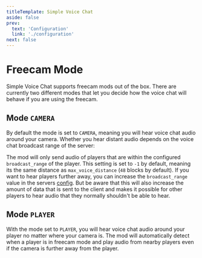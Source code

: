 ```yaml
---
titleTemplate: Simple Voice Chat
aside: false
prev:
  text: 'Configuration'
  link: './configuration'
next: false
---
```


# Freecam Mode

Simple Voice Chat supports freecam mods out of the box.
There are currently two different modes that let you decide how the voice chat will behave if you are using the freecam.

## Mode `CAMERA`

By default the mode is set to `CAMERA`, meaning you will hear voice chat audio around your camera.
Whether you hear distant audio depends on the voice chat broadcast range of the server:

The mod will only send audio of players that are within the configured `broadcast_range` of the player.
This setting is set to `-1` by default, meaning its the same distance as `max_voice_distance` (`48` blocks by default).
If you want to hear players further away, you can increase the `broadcast_range` value in the servers [config](configuration#server).
But be aware that this will also increase the amount of data that is sent to the client and makes it possible for other players to hear audio that they normally shouldn't be able to hear.

## Mode `PLAYER`

With the mode set to `PLAYER`, you will hear voice chat audio around your player no matter where your camera is.
The mod will automatically detect when a player is in freecam mode and play audio from nearby players even if the camera is further away from the player.
